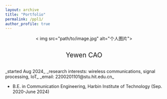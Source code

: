 ```yaml
---
layout: archive
title: "Portfolio"
permalink: /ppl1/
author_profile: true
---
```


<div align="center">
  < img src="path/to/image.jpg" alt="个人图片">
</div>
<br>
<p align="center">
  <span style="font-size: 1.5em;">Yewen CAO</span>
</p >
<br>
_started Aug 2024_  
_research interests: wireless communications, signal processing, IoT_  
_email: 2200201101@stu.hit.edu.cn_  

- B.E. in Communication Engineering, Harbin Institute of Technology (Sep. 2020-June 2024)
